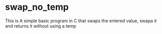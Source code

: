 # swap_no_temp
This is A simple basic program in C that swaps the entered value, swapa it and returns it without using a temp
